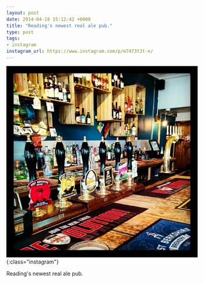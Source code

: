 ```yaml
---
layout: post
date: 2014-04-18 15:12:42 +0000
title: "Reading's newest real ale pub."
type: post
tags:
- instagram
instagram_url: https://www.instagram.com/p/m7473YJt-n/
---
```


![Instagram - m7473YJt-n](/img/m7473YJt-n.jpg){:class="instagram"}

Reading's newest real ale pub.
